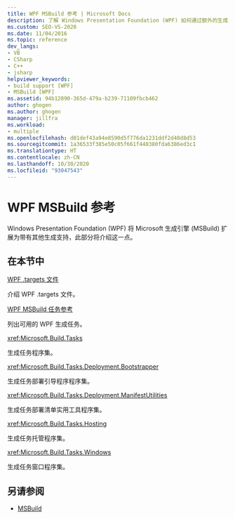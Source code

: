 ```yaml
---
title: WPF MSBuild 参考 | Microsoft Docs
description: 了解 Windows Presentation Foundation (WPF) 如何通过额外的生成支持来扩展 Microsoft 生成引擎。
ms.custom: SEO-VS-2020
ms.date: 11/04/2016
ms.topic: reference
dev_langs:
- VB
- CSharp
- C++
- jsharp
helpviewer_keywords:
- build support [WPF]
- MSBuild [WPF]
ms.assetid: 94b12890-365d-479a-b239-71109fbcb462
author: ghogen
ms.author: ghogen
manager: jillfra
ms.workload:
- multiple
ms.openlocfilehash: d01def43a94e8590d5f776da1231ddf2d40d8d53
ms.sourcegitcommit: 1a36533f385e50c05f661f440380fda6386ed3c1
ms.translationtype: HT
ms.contentlocale: zh-CN
ms.lasthandoff: 10/30/2020
ms.locfileid: "93047543"
---
```

# <a name="wpf-msbuild-reference"></a>WPF MSBuild 参考

Windows Presentation Foundation (WPF) 将 Microsoft 生成引擎 (MSBuild) 扩展为带有其他生成支持，此部分将介绍这一点。

## <a name="in-this-section"></a>在本节中

[WPF .targets 文件](../msbuild/wpf-dot-targets-files.md)

介绍 WPF .targets 文件。

[WPF MSBuild 任务参考](../msbuild/wpf-msbuild-task-reference.md)

列出可用的 WPF 生成任务。

<xref:Microsoft.Build.Tasks>

生成任务程序集。

<xref:Microsoft.Build.Tasks.Deployment.Bootstrapper>

生成任务部署引导程序程序集。

<xref:Microsoft.Build.Tasks.Deployment.ManifestUtilities>

生成任务部署清单实用工具程序集。

<xref:Microsoft.Build.Tasks.Hosting>

生成任务托管程序集。

<xref:Microsoft.Build.Tasks.Windows>

生成任务窗口程序集。

## <a name="see-also"></a>另请参阅

- [MSBuild](../msbuild/msbuild.md)
